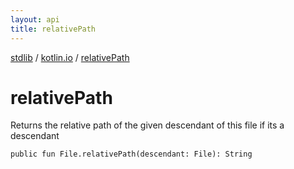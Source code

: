 ```yaml
---
layout: api
title: relativePath
---
```

[stdlib](../index.md) / [kotlin.io](index.md) / [relativePath](relativePath.md)

# relativePath
Returns the relative path of the given descendant of this file if its a descendant
```
public fun File.relativePath(descendant: File): String
```
